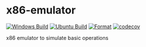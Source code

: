 # x86-emulator

[![Windows Build](https://github.com/nipunayf/x86-emulator/actions/workflows/ubuntu-build.yml/badge.svg)](https://github.com/nipunayf/x86-emulator/actions/workflows/ci.yml)
[![Ubuntu Build](https://github.com/nipunayf/x86-emulator/actions/workflows/windows-build.yml/badge.svg)](https://github.com/nipunayf/x86-emulator/actions/workflows/windows-build.yml)
[![Format](https://github.com/nipunayf/x86-emulator/actions/workflows/clang-format.yml/badge.svg)](https://github.com/nipunayf/x86-emulator/actions/workflows/clang-format.yml)
[![codecov](https://codecov.io/gh/nipunayf/x86-emulator/branch/main/graph/badge.svg?token=XSN85EWGF2)](https://codecov.io/gh/nipunayf/x86-emulator)

x86 emulator to simulate basic operations 

